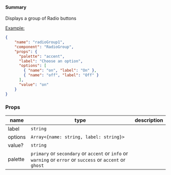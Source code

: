 #### Summary

Displays a group of Radio buttons

<u>Example:</u>

```JSON
{
    "name": "radioGroup1",
    "component": "RadioGroup",
    "props": {
      "palette": "accent",
      "label": "Choose an option",
      "options": [
        { "name": "on", "label": "On" },
        { "name": "off", "label": "Off" }
      ],
      "value": "on"
    }
}

```

### Props

| name    | type                                                                                                       | description |
| ------- | ---------------------------------------------------------------------------------------------------------- | ----------- |
| label   | `string`                                                                                                   |             |
| options | `Array<{name: string, label: string}>`                                                                     |             |
| value?  | `string`                                                                                                   |             |
| palette | `primary` or `secondary` or `accent` or `info` or `warning` or `error` or `success` or `accent` or `ghost` |             |

